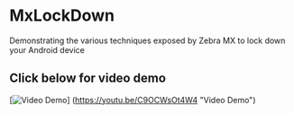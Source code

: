 # MxLockDown
Demonstrating the various techniques exposed by Zebra MX to lock down your Android device

## Click below for video demo
[![Video Demo](https://img.youtube.com/vi/C9OCWsOt4W4/3.jpg)]
(https://youtu.be/C9OCWsOt4W4 "Video Demo")

